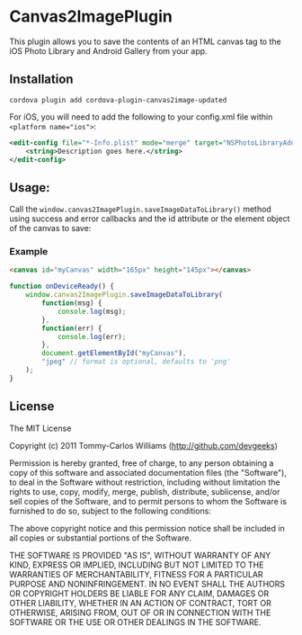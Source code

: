 # Canvas2ImagePlugin

This plugin allows you to save the contents of an HTML canvas tag to the iOS Photo Library and Android Gallery from your app.

## Installation

`cordova plugin add cordova-plugin-canvas2image-updated`

For iOS, you will need to add the following to your config.xml file within `<platform name="ios">`:

```xml
<edit-config file="*-Info.plist" mode="merge" target="NSPhotoLibraryAddUsageDescription">
    <string>Description goes here.</string>
</edit-config>
```

## Usage:

Call the `window.canvas2ImagePlugin.saveImageDataToLibrary()` method using success and error callbacks and the id attribute or the element object of the canvas to save:

### Example

```html
<canvas id="myCanvas" width="165px" height="145px"></canvas>
```

```javascript
function onDeviceReady() {
	window.canvas2ImagePlugin.saveImageDataToLibrary(
		function(msg) {
			console.log(msg);
		},
		function(err) {
			console.log(err);
		},
		document.getElementById("myCanvas"),
		"jpeg" // format is optional, defaults to 'png'
	);
}
```

## License

The MIT License

Copyright (c) 2011 Tommy-Carlos Williams (http://github.com/devgeeks)

Permission is hereby granted, free of charge, to any person obtaining a copy of this software and associated documentation files (the "Software"), to deal in the Software without restriction, including without limitation the rights to use, copy, modify, merge, publish, distribute, sublicense, and/or sell copies of the Software, and to permit persons to whom the Software is furnished to do so, subject to the following conditions:

The above copyright notice and this permission notice shall be included in all copies or substantial portions of the Software.

THE SOFTWARE IS PROVIDED "AS IS", WITHOUT WARRANTY OF ANY KIND, EXPRESS OR IMPLIED, INCLUDING BUT NOT LIMITED TO THE WARRANTIES OF MERCHANTABILITY, FITNESS FOR A PARTICULAR PURPOSE AND NONINFRINGEMENT. IN NO EVENT SHALL THE AUTHORS OR COPYRIGHT HOLDERS BE LIABLE FOR ANY CLAIM, DAMAGES OR OTHER LIABILITY, WHETHER IN AN ACTION OF CONTRACT, TORT OR OTHERWISE, ARISING FROM, OUT OF OR IN CONNECTION WITH THE SOFTWARE OR THE USE OR OTHER DEALINGS IN THE SOFTWARE.
